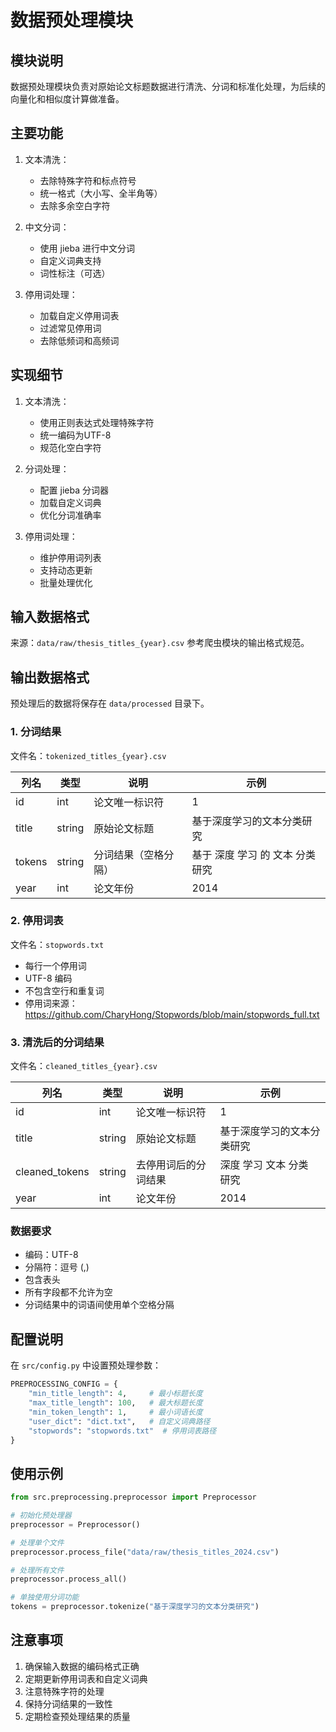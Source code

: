 # 数据预处理模块

## 模块说明

数据预处理模块负责对原始论文标题数据进行清洗、分词和标准化处理，为后续的向量化和相似度计算做准备。

## 主要功能

1. 文本清洗：
   - 去除特殊字符和标点符号
   - 统一格式（大小写、全半角等）
   - 去除多余空白字符

2. 中文分词：
   - 使用 jieba 进行中文分词
   - 自定义词典支持
   - 词性标注（可选）

3. 停用词处理：
   - 加载自定义停用词表
   - 过滤常见停用词
   - 去除低频词和高频词

## 实现细节

1. 文本清洗：
   - 使用正则表达式处理特殊字符
   - 统一编码为UTF-8
   - 规范化空白字符

2. 分词处理：
   - 配置 jieba 分词器
   - 加载自定义词典
   - 优化分词准确率

3. 停用词处理：
   - 维护停用词列表
   - 支持动态更新
   - 批量处理优化

## 输入数据格式

来源：`data/raw/thesis_titles_{year}.csv`
参考爬虫模块的输出格式规范。

## 输出数据格式

预处理后的数据将保存在 `data/processed` 目录下。

### 1. 分词结果
文件名：`tokenized_titles_{year}.csv`

| 列名 | 类型 | 说明 | 示例 |
|-----|------|------|------|
| id | int | 论文唯一标识符 | 1 |
| title | string | 原始论文标题 | 基于深度学习的文本分类研究 |
| tokens | string | 分词结果（空格分隔） | 基于 深度 学习 的 文本 分类 研究 |
| year | int | 论文年份 | 2014 |

### 2. 停用词表
文件名：`stopwords.txt`
- 每行一个停用词
- UTF-8 编码
- 不包含空行和重复词
- 停用词来源：https://github.com/CharyHong/Stopwords/blob/main/stopwords_full.txt

### 3. 清洗后的分词结果
文件名：`cleaned_titles_{year}.csv`

| 列名 | 类型 | 说明 | 示例 |
|-----|------|------|------|
| id | int | 论文唯一标识符 | 1 |
| title | string | 原始论文标题 | 基于深度学习的文本分类研究 |
| cleaned_tokens | string | 去停用词后的分词结果 | 深度 学习 文本 分类 研究 |
| year | int | 论文年份 | 2014 |

### 数据要求
- 编码：UTF-8
- 分隔符：逗号 (,)
- 包含表头
- 所有字段都不允许为空
- 分词结果中的词语间使用单个空格分隔

## 配置说明

在 `src/config.py` 中设置预处理参数：

```python
PREPROCESSING_CONFIG = {
    "min_title_length": 4,     # 最小标题长度
    "max_title_length": 100,   # 最大标题长度
    "min_token_length": 1,     # 最小词语长度
    "user_dict": "dict.txt",   # 自定义词典路径
    "stopwords": "stopwords.txt"  # 停用词表路径
}
```

## 使用示例

```python
from src.preprocessing.preprocessor import Preprocessor

# 初始化预处理器
preprocessor = Preprocessor()

# 处理单个文件
preprocessor.process_file("data/raw/thesis_titles_2024.csv")

# 处理所有文件
preprocessor.process_all()

# 单独使用分词功能
tokens = preprocessor.tokenize("基于深度学习的文本分类研究")
```

## 注意事项

1. 确保输入数据的编码格式正确
2. 定期更新停用词表和自定义词典
3. 注意特殊字符的处理
4. 保持分词结果的一致性
5. 定期检查预处理结果的质量
